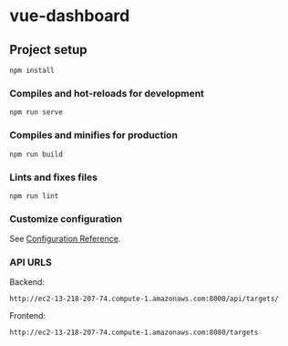 # vue-dashboard

## Project setup
```
npm install
```

### Compiles and hot-reloads for development
```
npm run serve
```

### Compiles and minifies for production
```
npm run build
```

### Lints and fixes files
```
npm run lint
```

### Customize configuration
See [Configuration Reference](https://cli.vuejs.org/config/).


### API  URLS
Backend:
```
http://ec2-13-218-207-74.compute-1.amazonaws.com:8000/api/targets/
```
Frontend:
```
http://ec2-13-218-207-74.compute-1.amazonaws.com:8080/targets 
```

